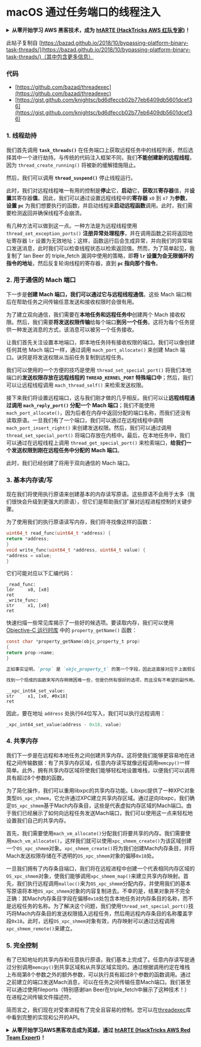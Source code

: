 # macOS 通过任务端口的线程注入

<details>

<summary><strong>从零开始学习 AWS 黑客技术，成为</strong> <a href="https://training.hacktricks.xyz/courses/arte"><strong>htARTE (HackTricks AWS 红队专家)</strong></a><strong>！</strong></summary>

支持 HackTricks 的其他方式：

* 如果您想在 HackTricks 中看到您的**公司广告**或**下载 HackTricks 的 PDF**，请查看[**订阅计划**](https://github.com/sponsors/carlospolop)！
* 获取[**官方 PEASS & HackTricks 商品**](https://peass.creator-spring.com)
* 发现[**PEASS 家族**](https://opensea.io/collection/the-peass-family)，我们独家的[**NFTs 集合**](https://opensea.io/collection/the-peass-family)
* **加入** 💬 [**Discord 群组**](https://discord.gg/hRep4RUj7f) 或 [**telegram 群组**](https://t.me/peass) 或在 **Twitter** 🐦 上**关注**我 [**@carlospolopm**](https://twitter.com/carlospolopm)**。**
* **通过向** [**HackTricks**](https://github.com/carlospolop/hacktricks) 和 [**HackTricks Cloud**](https://github.com/carlospolop/hacktricks-cloud) github 仓库提交 PR 来分享您的黑客技巧。

</details>

此帖子复制自 [https://bazad.github.io/2018/10/bypassing-platform-binary-task-threads/](https://bazad.github.io/2018/10/bypassing-platform-binary-task-threads/)（其中包含更多信息）

### 代码

* [https://github.com/bazad/threadexec](https://github.com/bazad/threadexec)
* [https://gist.github.com/knightsc/bd6dfeccb02b77eb6409db5601dcef36](https://gist.github.com/knightsc/bd6dfeccb02b77eb6409db5601dcef36)

### 1. 线程劫持

我们首先调用 **`task_threads()`** 在任务端口上获取远程任务中的线程列表，然后选择其中一个进行劫持。与传统的代码注入框架不同，我们**不能创建新的远程线程**，因为 `thread_create_running()` 将被新的缓解措施阻止。

然后，我们可以调用 **`thread_suspend()`** 停止线程运行。

此时，我们对远程线程唯一有用的控制是**停止**它，**启动**它，**获取**其**寄存器**值，并**设置**其寄存器**值**。因此，我们可以通过设置远程线程中的**寄存器** `x0` 到 `x7` 为**参数**，**设置** **`pc`** 为我们想要执行的函数，并启动线程来**启动远程函数**调用。此时，我们需要检测返回并确保线程不会崩溃。

有几种方法可以做到这一点。一种方法是为远程线程使用 `thread_set_exception_ports()` **注册异常处理程序**，并在调用函数之前将返回地址寄存器 `lr` 设置为无效地址；这样，函数运行后会生成异常，并向我们的异常端口发送消息，此时我们可以检查线程状态以检索返回值。然而，为了简单起见，我复制了 Ian Beer 的 triple\_fetch 漏洞中使用的策略，即**将 `lr` 设置为会无限循环的指令的地址**，然后反复轮询线程的寄存器，直到 **`pc` 指向那个指令**。

### 2. 用于通信的 Mach 端口

下一步是**创建 Mach 端口，我们可以通过它与远程线程通信**。这些 Mach 端口稍后在帮助任务之间传输任意发送和接收权限时会很有用。

为了建立双向通信，我们需要在**本地任务和远程任务中**创建两个 Mach 接收权限。然后，我们需要**将发送权限传输**给每个端口**到另一个任务**。这将为每个任务提供一种发送消息的方式，该消息可以被另一个任务接收。

让我们首先关注设置本地端口，即本地任务持有接收权限的端口。我们可以像创建任何其他 Mach 端口一样，通过调用 `mach_port_allocate()` 来创建 Mach 端口。诀窍是将发送权限从当前任务复制到远程任务。

我们可以使用的一个方便的技巧是使用 `thread_set_special_port()` 将我们本地端口的**发送权限存放在远程线程的 `THREAD_KERNEL_PORT` 特殊端口中**；然后，我们可以让远程线程调用 `mach_thread_self()` 来检索发送权限。

接下来我们将设置远程端口，这与我们刚才做的几乎相反。我们可以让**远程线程通过调用 `mach_reply_port()` 分配一个 Mach 端口**；我们不能使用 `mach_port_allocate()`，因为后者在内存中返回分配的端口名称，而我们还没有读取原语。一旦我们有了一个端口，我们可以通过在远程线程中调用 `mach_port_insert_right()` 来创建发送权限。然后，我们可以通过调用 `thread_set_special_port()` 将端口存放在内核中。最后，在本地任务中，我们可以通过在远程线程上调用 `thread_get_special_port()` 来检索端口，**给我们一个发送权限到刚在远程任务中分配的 Mach 端口**。

此时，我们已经创建了将用于双向通信的 Mach 端口。

### 3. 基本内存读/写 <a href="#step-3-basic-memory-readwrite" id="step-3-basic-memory-readwrite"></a>

现在我们将使用执行原语来创建基本的内存读写原语。这些原语不会用于太多（我们很快会升级到更强大的原语），但它们是帮助我们扩展对远程进程控制的关键步骤。

为了使用我们的执行原语读写内存，我们将寻找像这样的函数：
```c
uint64_t read_func(uint64_t *address) {
return *address;
}
void write_func(uint64_t *address, uint64_t value) {
*address = value;
}
```
它们可能对应以下汇编代码：
```
_read_func:
ldr     x0, [x0]
ret
_write_func:
str     x1, [x0]
ret
```
快速扫描一些常见库揭示了一些好的候选项。要读取内存，我们可以使用 [Objective-C 运行时库](https://opensource.apple.com/source/objc4/objc4-723/runtime/objc-runtime-new.mm.auto.html) 中的 `property_getName()` 函数：
```c
const char *property_getName(objc_property_t prop)
{
return prop->name;
}
```
```markdown
正如事实证明，`prop` 是 `objc_property_t` 的第一个字段，因此这直接对应于上面假设的 `read_func`。我们只需要执行一个远程函数调用，第一个参数是我们想要读取的地址，返回值将是该地址的数据。

找到一个现成的函数来写内存稍微困难一些，但是仍然有很好的选项，而且没有不希望的副作用。在 libxpc 中，`_xpc_int64_set_value()` 函数具有以下反汇编：
```
```
__xpc_int64_set_value:
str     x1, [x0, #0x18]
ret
```
因此，要在地址 `address` 处执行64位写入，我们可以执行远程调用：
```c
_xpc_int64_set_value(address - 0x18, value)
```
### 4. 共享内存

我们下一步是在远程和本地任务之间创建共享内存。这将使我们能够更容易地在进程之间传输数据：有了共享内存区域，任意内存读写就像远程调用`memcpy()`一样简单。此外，拥有共享内存区域将使我们能够轻松地设置堆栈，以便我们可以调用具有超过8个参数的函数。

为了简化操作，我们可以重用libxpc的共享内存功能。Libxpc提供了一种XPC对象类型`OS_xpc_shmem`，它允许通过XPC建立共享内存区域。通过逆向libxpc，我们确定`OS_xpc_shmem`基于Mach内存条目，这些是代表虚拟内存区域的Mach端口。由于我们已经展示了如何向远程任务发送Mach端口，我们可以使用这一点来轻松地设置我们自己的共享内存。

首先，我们需要使用`mach_vm_allocate()`分配我们将要共享的内存。我们需要使用`mach_vm_allocate()`，这样我们就可以使用`xpc_shmem_create()`为该区域创建一个`OS_xpc_shmem`对象。`xpc_shmem_create()`将为我们创建Mach内存条目，并将Mach发送权限存储在不透明的`OS_xpc_shmem`对象的偏移`0x18`处。

一旦我们拥有了内存条目端口，我们将在远程进程中创建一个代表相同内存区域的`OS_xpc_shmem`对象，使我们能够调用`xpc_shmem_map()`来建立共享内存映射。首先，我们执行远程调用`malloc()`来为`OS_xpc_shmem`分配内存，并使用我们的基本写原语将本地`OS_xpc_shmem`对象的内容复制进去。不幸的是，结果对象并不完全正确：其Mach内存条目字段在偏移`0x18`处包含本地任务对内存条目的名称，而不是远程任务的名称。为了解决这个问题，我们使用`thread_set_special_port()`技巧将Mach内存条目的发送权限插入远程任务，然后用远程内存条目的名称覆盖字段`0x18`。此时，远程`OS_xpc_shmem`对象有效，内存映射可以通过远程调用`xpc_shmem_remote()`来建立。

### 5. 完全控制 <a href="#step-5-full-control" id="step-5-full-control"></a>

有了已知地址的共享内存和任意执行原语，我们基本上完成了。任意内存读写是通过分别调用`memcpy()`到共享区域和从共享区域实现的。通过根据调用约定在堆栈上布局第8个参数之外的额外参数，可以执行具有超过8个参数的函数调用。通过之前建立的端口发送Mach消息，可以在任务之间传输任意Mach端口。我们甚至可以通过使用fileports（特别感谢Ian Beer在triple_fetch中展示了这种技术！）在进程之间传输文件描述符。

简而言之，我们现在对受害进程有了完全且容易的控制。您可以在[threadexec](https://github.com/bazad/threadexec)库中看到完整的实现和公开的API。

<details>

<summary><strong>从零开始学习AWS黑客攻击成为英雄，通过</strong> <a href="https://training.hacktricks.xyz/courses/arte"><strong>htARTE (HackTricks AWS Red Team Expert)</strong></a><strong>！</strong></summary>

支持HackTricks的其他方式：

* 如果您想在**HackTricks中看到您的公司广告**或**下载HackTricks的PDF**，请查看[**订阅计划**](https://github.com/sponsors/carlospolop)！
* 获取[**官方PEASS & HackTricks商品**](https://peass.creator-spring.com)
* 发现[**PEASS家族**](https://opensea.io/collection/the-peass-family)，我们独家的[**NFTs系列**](https://opensea.io/collection/the-peass-family)
* **加入** 💬 [**Discord群组**](https://discord.gg/hRep4RUj7f) 或 [**telegram群组**](https://t.me/peass) 或在**Twitter** 🐦 上**关注**我 [**@carlospolopm**](https://twitter.com/carlospolopm)**。**
* **通过向** [**HackTricks**](https://github.com/carlospolop/hacktricks) 和 [**HackTricks Cloud**](https://github.com/carlospolop/hacktricks-cloud) github仓库提交PR来分享您的黑客技巧。**

</details>
